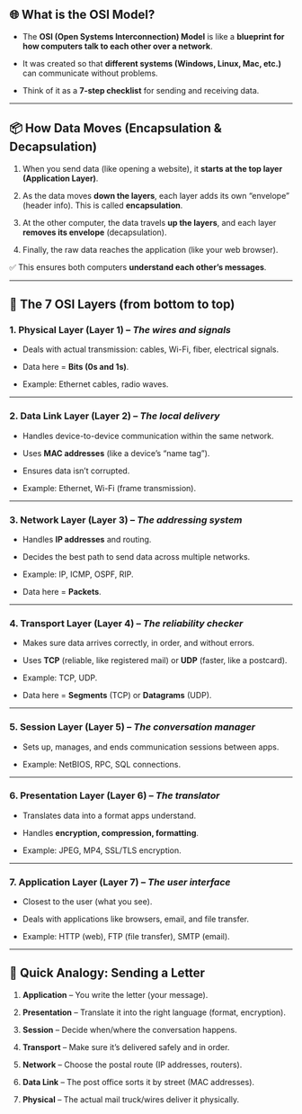 

## 🌐 What is the OSI Model?

- The **OSI (Open Systems Interconnection) Model** is like a **blueprint for how computers talk to each other over a network**.
    
- It was created so that **different systems (Windows, Linux, Mac, etc.)** can communicate without problems.
    
- Think of it as a **7-step checklist** for sending and receiving data.
    

---

## 📦 How Data Moves (Encapsulation & Decapsulation)

1. When you send data (like opening a website), it **starts at the top layer (Application Layer)**.
    
2. As the data moves **down the layers**, each layer adds its own “envelope” (header info). This is called **encapsulation**.
    
3. At the other computer, the data travels **up the layers**, and each layer **removes its envelope** (decapsulation).
    
4. Finally, the raw data reaches the application (like your web browser).
    

✅ This ensures both computers **understand each other’s messages**.

---

## 🔑 The 7 OSI Layers (from bottom to top)

### 1. **Physical Layer** (Layer 1) – _The wires and signals_

- Deals with actual transmission: cables, Wi-Fi, fiber, electrical signals.
    
- Data here = **Bits (0s and 1s)**.
    
- Example: Ethernet cables, radio waves.
    

---

### 2. **Data Link Layer** (Layer 2) – _The local delivery_

- Handles device-to-device communication within the same network.
    
- Uses **MAC addresses** (like a device’s “name tag”).
    
- Ensures data isn’t corrupted.
    
- Example: Ethernet, Wi-Fi (frame transmission).
    

---

### 3. **Network Layer** (Layer 3) – _The addressing system_

- Handles **IP addresses** and routing.
    
- Decides the best path to send data across multiple networks.
    
- Example: IP, ICMP, OSPF, RIP.
    
- Data here = **Packets**.
    

---

### 4. **Transport Layer** (Layer 4) – _The reliability checker_

- Makes sure data arrives correctly, in order, and without errors.
    
- Uses **TCP** (reliable, like registered mail) or **UDP** (faster, like a postcard).
    
- Example: TCP, UDP.
    
- Data here = **Segments** (TCP) or **Datagrams** (UDP).
    

---

### 5. **Session Layer** (Layer 5) – _The conversation manager_

- Sets up, manages, and ends communication sessions between apps.
    
- Example: NetBIOS, RPC, SQL connections.
    

---

### 6. **Presentation Layer** (Layer 6) – _The translator_

- Translates data into a format apps understand.
    
- Handles **encryption, compression, formatting**.
    
- Example: JPEG, MP4, SSL/TLS encryption.
    

---

### 7. **Application Layer** (Layer 7) – _The user interface_

- Closest to the user (what you see).
    
- Deals with applications like browsers, email, and file transfer.
    
- Example: HTTP (web), FTP (file transfer), SMTP (email).
    

---

## 📝 Quick Analogy: Sending a Letter

1. **Application** – You write the letter (your message).
    
2. **Presentation** – Translate it into the right language (format, encryption).
    
3. **Session** – Decide when/where the conversation happens.
    
4. **Transport** – Make sure it’s delivered safely and in order.
    
5. **Network** – Choose the postal route (IP addresses, routers).
    
6. **Data Link** – The post office sorts it by street (MAC addresses).
    
7. **Physical** – The actual mail truck/wires deliver it physically.